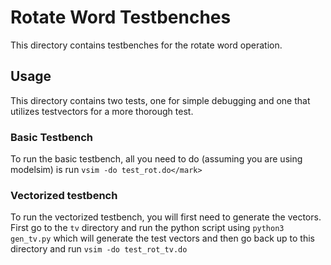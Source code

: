 # Rotate Word Testbenches
This directory contains testbenches for the rotate word operation. 


## Usage
This directory contains two tests, one for simple debugging and one that utilizes testvectors for a more thorough test.

### Basic Testbench
 To run the basic testbench, all you need to do (assuming you are using modelsim) is run ```vsim -do test_rot.do</mark> ```

### Vectorized testbench
 
 To run the vectorized testbench, you will first need to generate the vectors. First go to the ```tv``` directory and run the 
 python script using ```python3 gen_tv.py``` which will generate the test vectors and then go back up to this directory and run ```vsim -do test_rot_tv.do```
